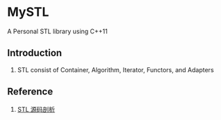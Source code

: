 # MySTL
A Personal STL library using C++11

## Introduction
1. STL consist of Container, Algorithm, Iterator, Functors, and Adapters


## Reference
1. [STL 源码剖析](./STL_Books.rar)
